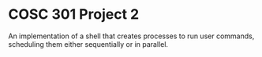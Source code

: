 COSC 301 Project 2
==============
An implementation of a shell that creates processes to run user commands, scheduling them either sequentially or in parallel.  
